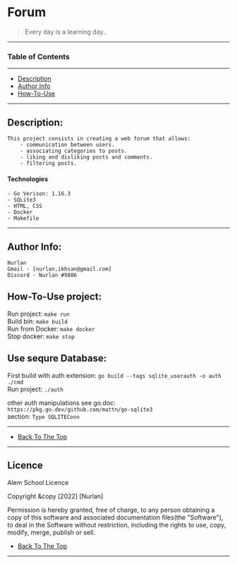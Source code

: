# Forum

> Every day is a learning day.. 
___

### Table of Contents

---

- [Description](#description)
- [Author Info](#author-info)
- [How-To-Use](#how-to-use)

---

## Description:
    This project consists in creating a web forum that allows:
        - communication between users.
        - associating categories to posts.
        - liking and disliking posts and comments.
        - filtering posts.

#### Technologies

    - Go Verison: 1.16.3
    - SQLite3
    - HTML, CSS
    - Docker
    - Makefile

---

## Author Info: 
    Nurlan
    Gmail - [nurlan.ikhsan@gmail.com]
    Discord - Nurlan #9886

## How-To-Use project: 
Run project: `make run` <br>
Build bin: `make build` <br>
Run from Docker: `make docker`<br>
Stop docker: `make stop` <br>

## Use sequre Database:
First build with auth extension: `go build --tags sqlite_userauth -o auth ./cmd` <br>
Run project: `./auth` <br>

other auth manipulations see go.doc: `https://pkg.go.dev/github.com/mattn/go-sqlite3` <br>
section: `Type SQLITEConn`

---

 
- [Back To The Top](#forum)

---

## Licence 

Alem School Licence 

Copyright &copy [2022] [Nurlan]

Permission is hereby granted, free of charge, to any person obtaining a copy of this 
software and associated documentation files(the "Software"), to deal in the Software 
without restriction, including the rights to use, copy, modify, merge, publish or sell. 

- [Back To The Top](#forum)

---